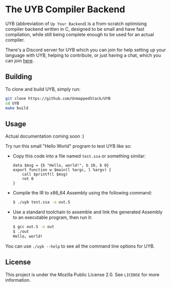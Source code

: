 # The UYB Compiler Backend

UYB (abbreviation of `Up Your Backend`) is a from-scratch optimising compiler backend written in C, designed to be small and have fast compilation, while still being complete enough to be used for an actual compiler.

There's a Discord server for UYB which you can join for help setting up your language with UYB, helping to contribute, or just having a chat, which you can join [here](https://discord.gg/W5uYqPAJg5).

## Building
To clone and build UYB, simply run:
```sh
git clone https://github.com/UnmappedStack/UYB
cd UYB
make build
```

## Usage
Actual documentation coming soon :)

Try run this small "Hello World" program to test UYB like so:
- Copy this code into a file named `test.ssa` or something similar:
    ```
    data $msg = {b "Hello, world!", b 10, b 0}
    export function w $main(l %argc, l %argv) {
        call $printf(l $msg)
        ret 0
    }
    ```
- Compile the IR to x86_64 Assembly using the following command:
    ```sh
    $ ./uyb test.ssa -o out.S
    ```
- Use a standard toolchain to assemble and link the generated Assembly to an executable program, then run it:
    ```sh
    $ gcc out.S -o out
    $ ./out
    Hello, world!
    ```

You can use `./uyb --help` to see all the command line options for UYB.

## License
This project is under the Mozilla Public License 2.0. See `LICENSE` for more information.
